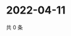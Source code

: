 # 2022-04-11

共 0 条

<!-- BEGIN WEIBO -->
<!-- 最后更新时间 Mon Apr 11 2022 01:16:15 GMT+0800 (China Standard Time) -->

<!-- END WEIBO -->
